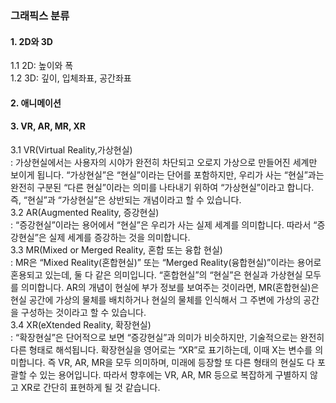 ### 그래픽스 분류  

#### 1. 2D와 3D
 1.1 2D: 높이와 폭  
 1.2 3D: 깊이, 입체좌표, 공간좌표  <br/>

#### 2. 애니메이션  <br/>

#### 3. VR, AR, MR, XR  
 3.1 VR(Virtual Reality,가상현실)  
 : 가상현실에서는 사용자의 시야가 완전히 차단되고 오로지 가상으로 만들어진 세계만 보이게 됩니다. “가상현실”은 “현실”이라는 단어를 포함하지만, 우리가 사는 “현실”과는 완전히 구분된 “다른 현실”이라는 의미를 나타내기 위하여 “가상현실”이라고 합니다. 즉, “현실”과 “가상현실”은 상반되는 개념이라고 할 수 있습니다.  <br/>
 3.2 AR(Augmented Reality, 증강현실)  
 : “증강현실”이라는 용어에서 “현실”은 우리가 사는 실제 세계를 의미합니다. 따라서 “증강현실”은 실제 세계를 증강하는 것을 의미합니다.  <br/>
 3.3 MR(Mixed or Merged Reality, 혼합 또는 융합 현실)  
 : MR은 “Mixed Reality(혼합현실)” 또는 “Merged Reality(융합현실)”이라는 용어로 혼용되고 있는데, 둘 다 같은 의미입니다. “혼합현실”의 “현실”은 현실과 가상현실 모두를 의미합니다. AR의 개념이 현실에 부가 정보를 보여주는 것이라면, MR(혼합현실)은 현실 공간에 가상의 물체를 배치하거나 현실의 물체를 인식해서 그 주변에 가상의 공간을 구성하는 것이라고 할 수 있습니다.  <br/>
 3.4 XR(eXtended Reality, 확장현실)  
 : “확장현실”은 단어적으로 보면 “증강현실”과 의미가 비슷하지만, 기술적으로는 완전히 다른 형태로 해석됩니다. 확장현실을 영어로는 “XR”로 표기하는데, 이때 X는 변수를 의미합니다. 즉 VR, AR, MR을 모두 의미하며, 미래에 등장할 또 다른 형태의 현실도 다 포괄할 수 있는 용어입니다. 따라서 향후에는 VR, AR, MR 등으로 복잡하게 구별하지 않고 XR로 간단히 표현하게 될 것 같습니다.  
<br/>
<br/>
